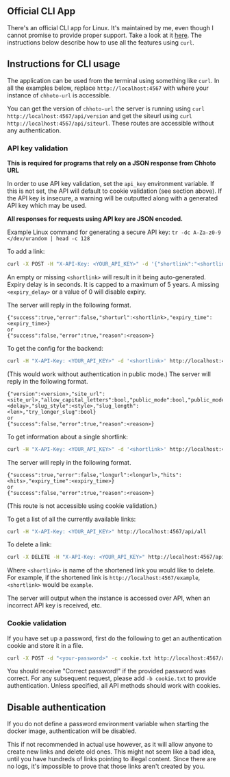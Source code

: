 ## Official CLI App
There's an official CLI app for Linux. It's maintained by me, even though I cannot promise to provide proper support. Take a look at it
[here](https://github.com/SinTan1729/chhoto-url-cli). The instructions below describe how to use all the features using `curl`.

## Instructions for CLI usage
The application can be used from the terminal using something like `curl`. In all the examples
below, replace `http://localhost:4567` with where your instance of `chhoto-url` is accessible.

You can get the version of `chhoto-url` the server is running using `curl http://localhost:4567/api/version` and
get the siteurl using `curl http://localhost:4567/api/siteurl`. These routes are accessible without any authentication.

### API key validation
**This is required for programs that rely on a JSON response from Chhoto URL**

In order to use API key validation, set the `api_key` environment variable. If this is not set, the API will default to cookie
validation (see section above). If the API key is insecure, a warning will be outputted along with a generated API key which may be used.

**All responses for requests using API key are JSON encoded.**

Example Linux command for generating a secure API key: `tr -dc A-Za-z0-9 </dev/urandom | head -c 128`

To add a link:
``` bash
curl -X POST -H "X-API-Key: <YOUR_API_KEY>" -d '{"shortlink":"<shortlink>", "longlink":"<longlink>", "expiry_delay": <expiry_delay>}' http://localhost:4567/api/new
```
An empty or missing `<shortlink>` will result in it being auto-generated. 
Expiry delay is in seconds. It is capped to a maximum of 5 years. A missing `<expiry_delay>` or a value of 0 will disable expiry.

The server will reply in the following format.
```
{"success":true,"error":false,"shorturl":<shortlink>,"expiry_time":<expiry_time>}
or
{"success":false,"error":true,"reason":<reason>}
```

To get the config for the backend:
``` bash
curl -H "X-API-Key: <YOUR_API_KEY>" -d '<shortlink>' http://localhost:4567/api/getconfig
```
(This would work without authentication in public mode.)
The server will reply in the following format.
```
{"version":<version>,"site_url":<site_url>,"allow_capital_letters":bool,"public_mode":bool,"public_mode_expiry_delay":<delay>,"slug_style":<style>,"slug_length":<len>,"try_longer_slug":bool}
or
{"success":false,"error":true,"reason":<reason>}
```

To get information about a single shortlink:
``` bash
curl -H "X-API-Key: <YOUR_API_KEY>" -d '<shortlink>' http://localhost:4567/api/expand
```
The server will reply in the following format.
```
{"success":true,"error":false,"longurl":<longurl>,"hits":<hits>,"expiry_time":<expiry_time>}
or
{"success":false,"error":true,"reason":<reason>}
```
(This route is not accessible using cookie validation.)

To get a list of all the currently available links:
``` bash
curl -H "X-API-Key: <YOUR_API_KEY>" http://localhost:4567/api/all
```

To delete a link:
``` bash
curl -X DELETE -H "X-API-Key: <YOUR_API_KEY>" http://localhost:4567/api/del/<shortlink>
```
Where `<shortlink>` is name of the shortened link you would like to delete. For example, if the shortened link is
`http://localhost:4567/example`, `<shortlink>` would be `example`.

The server will output when the instance is accessed over API, when an incorrect API key is received, etc.

### Cookie validation
If you have set up a password, first do the following to get an authentication cookie and store it in a file.
```bash
curl -X POST -d "<your-password>" -c cookie.txt http://localhost:4567/api/login
```
You should receive "Correct password!" if the provided password was correct. For any subsequent
request, please add `-b cookie.txt` to provide authentication. Unless specified, all API methods should work with cookies.

## Disable authentication
If you do not define a password environment variable when starting the docker image, authentication
will be disabled.

This if not recommended in actual use however, as it will allow anyone to create new links and delete
old ones. This might not seem like a bad idea, until you have hundreds of links
pointing to illegal content. Since there are no logs, it's impossible to prove
that those links aren't created by you.
